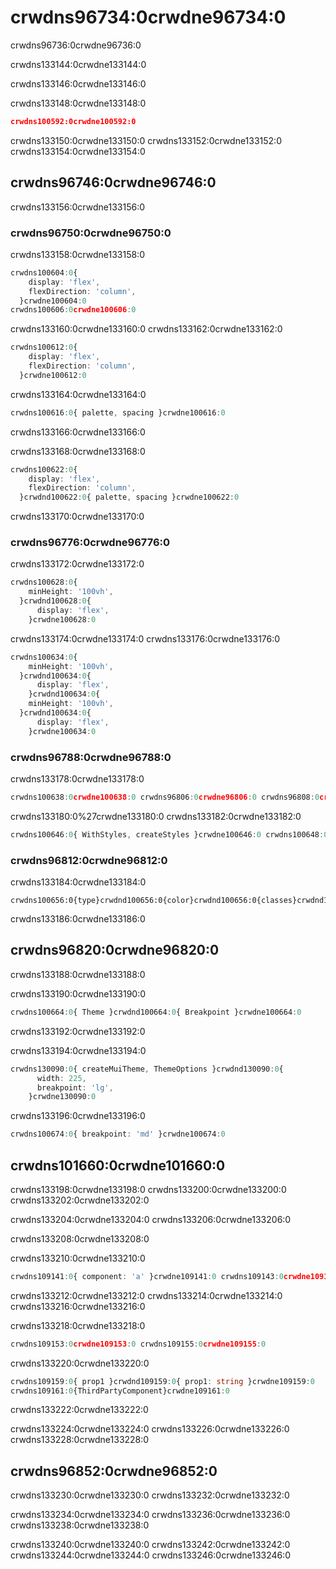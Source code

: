 # crwdns96734:0crwdne96734:0

<p class="description">crwdns96736:0crwdne96736:0</p>

crwdns133144:0crwdne133144:0

crwdns133146:0crwdne133146:0

crwdns133148:0crwdne133148:0

```json
crwdns100592:0crwdne100592:0
```

crwdns133150:0crwdne133150:0 crwdns133152:0crwdne133152:0 crwdns133154:0crwdne133154:0

## crwdns96746:0crwdne96746:0

crwdns133156:0crwdne133156:0

### crwdns96750:0crwdne96750:0

crwdns133158:0crwdne133158:0

```ts
crwdns100604:0{
    display: 'flex',
    flexDirection: 'column',
  }crwdne100604:0
crwdns100606:0crwdne100606:0
```

crwdns133160:0crwdne133160:0 crwdns133162:0crwdne133162:0

```ts
crwdns100612:0{
    display: 'flex',
    flexDirection: 'column',
  }crwdne100612:0
```

crwdns133164:0crwdne133164:0

```ts
crwdns100616:0{ palette, spacing }crwdne100616:0
```

crwdns133166:0crwdne133166:0

crwdns133168:0crwdne133168:0

```ts
crwdns100622:0{
    display: 'flex',
    flexDirection: 'column',
  }crwdnd100622:0{ palette, spacing }crwdne100622:0
```

crwdns133170:0crwdne133170:0

### crwdns96776:0crwdne96776:0

crwdns133172:0crwdne133172:0

```ts
crwdns100628:0{
    minHeight: '100vh',
  }crwdnd100628:0{
      display: 'flex',
    }crwdne100628:0
```

crwdns133174:0crwdne133174:0 crwdns133176:0crwdne133176:0

```ts
crwdns100634:0{
    minHeight: '100vh',
  }crwdnd100634:0{
      display: 'flex',
    }crwdnd100634:0{
    minHeight: '100vh',
  }crwdnd100634:0{
      display: 'flex',
    }crwdne100634:0
```

### crwdns96788:0crwdne96788:0

crwdns133178:0crwdne133178:0

```ts
crwdns100638:0crwdne100638:0 crwdns96806:0crwdne96806:0 crwdns96808:0crwdne96808:0 crwdns100640:0crwdne100640:0
```

crwdns133180:0%27crwdne133180:0 crwdns133182:0crwdne133182:0

```ts
crwdns100646:0{ WithStyles, createStyles }crwdne100646:0 crwdns100648:0crwdne100648:0 crwdns100650:0crwdne100650:0 crwdns100652:0crwdne100652:0
```

### crwdns96812:0crwdne96812:0

crwdns133184:0crwdne133184:0

```tsx
crwdns100656:0{type}crwdnd100656:0{color}crwdnd100656:0{classes}crwdnd100656:0{text}crwdnd100656:0{type}crwdnd100656:0{color}crwdnd100656:0{classes}crwdnd100656:0{text}crwdne100656:0
```

crwdns133186:0crwdne133186:0

## crwdns96820:0crwdne96820:0

crwdns133188:0crwdne133188:0

crwdns133190:0crwdne133190:0

```ts
crwdns100664:0{ Theme }crwdnd100664:0{ Breakpoint }crwdne100664:0
```

crwdns133192:0crwdne133192:0

crwdns133194:0crwdne133194:0

```ts
crwdns130090:0{ createMuiTheme, ThemeOptions }crwdnd130090:0{
      width: 225,
      breakpoint: 'lg',
    }crwdne130090:0
```

crwdns133196:0crwdne133196:0

```ts
crwdns100674:0{ breakpoint: 'md' }crwdne100674:0
```

## crwdns101660:0crwdne101660:0

crwdns133198:0crwdne133198:0 crwdns133200:0crwdne133200:0 crwdns133202:0crwdne133202:0

crwdns133204:0crwdne133204:0 crwdns133206:0crwdne133206:0

crwdns133208:0crwdne133208:0

crwdns133210:0crwdne133210:0

```ts
crwdns109141:0{ component: 'a' }crwdne109141:0 crwdns109143:0crwdne109143:0
```

crwdns133212:0crwdne133212:0 crwdns133214:0crwdne133214:0 crwdns133216:0crwdne133216:0

crwdns133218:0crwdne133218:0

```ts
crwdns109153:0crwdne109153:0 crwdns109155:0crwdne109155:0
```

crwdns133220:0crwdne133220:0

```ts
crwdns109159:0{ prop1 }crwdnd109159:0{ prop1: string }crwdne109159:0
crwdns109161:0{ThirdPartyComponent}crwdne109161:0
```

crwdns133222:0crwdne133222:0

crwdns133224:0crwdne133224:0 crwdns133226:0crwdne133226:0 crwdns133228:0crwdne133228:0

## crwdns96852:0crwdne96852:0

crwdns133230:0crwdne133230:0 crwdns133232:0crwdne133232:0

crwdns133234:0crwdne133234:0 crwdns133236:0crwdne133236:0 crwdns133238:0crwdne133238:0

crwdns133240:0crwdne133240:0 crwdns133242:0crwdne133242:0 crwdns133244:0crwdne133244:0 crwdns133246:0crwdne133246:0